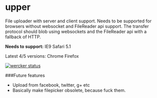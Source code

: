 upper
=====

File uploader with server and client support. Needs to be supported for browsers without websocket and FileReader api support.
The transfer protocol should blob using websockets and the FileReader api with a fallback of HTTP.

**Needs to support:**
IE9
Safari 5.1

Latest 4/5 versions:
Chrome
Firefox

[![wercker status](https://app.wercker.com/status/06e639df26a492af27037e8f953b9178/m "wercker status")](https://app.wercker.com/project/bykey/06e639df26a492af27037e8f953b9178)


###Future features
- Upload from facebook, twitter, g+ etc
- Basically make filepicker obsolete, because fuck them.
